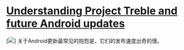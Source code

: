 # [Understanding Project Treble and future Android updates](https://www.androidauthority.com/project-treble-818225/)


[![](./_image/2018-04-03-16-06-32.jpg)]
关于Android更新最常见的抱怨是，它们的发布速度出奇的慢。